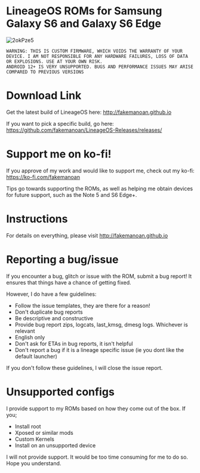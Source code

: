 # LineageOS ROMs for Samsung Galaxy S6 and Galaxy S6 Edge
![2okPze5](https://github.com/fakemanoan/LineageOS-Releases/assets/55951275/ce162595-1212-4e74-bf84-d8256eef00b9)

```
WARNING: THIS IS CUSTOM FIRMWARE, WHICH VOIDS THE WARRANTY OF YOUR DEVICE. I AM NOT RESPONSIBLE FOR ANY HARDWARE FAILURES, LOSS OF DATA OR EXPLOSIONS. USE AT YOUR OWN RISK.
ANDROID 12+ IS VERY UNSUPPORTED. BUGS AND PERFORMANCE ISSUES MAY ARISE COMPARED TO PREVIOUS VERSIONS
```

# Download Link
Get the latest build of LineageOS here: <http://fakemanoan.github.io>

If you want to pick a specific build, go here: https://github.com/fakemanoan/LineageOS-Releases/releases/

# Support me on ko-fi!
If you approve of my work and would like to support me, check out my ko-fi: https://ko-fi.com/fakemanoan

Tips go towards supporting the ROMs, as well as helping me obtain devices for future support, such as the Note 5 and S6 Edge+. 

# Instructions
For details on everything, please visit <http://fakemanoan.github.io>

# Reporting a bug/issue
If you encounter a bug, glitch or issue with the ROM, submit a bug report! It ensures that things have a chance of getting fixed.

However, I do have a few guidelines:
- Follow the issue templates, they are there for a reason!
- Don't duplicate bug reports
- Be descriptive and constructive
- Provide bug report zips, logcats, last_kmsg, dmesg logs. Whichever is relevant
- English only
- Don't ask for ETAs in bug reports, it isn't helpful
- Don't report a bug if it is a lineage specific issue (ie you dont like the default launcher)

If you don't follow these guidelines, I will close the issue report. 

# Unsupported configs
I provide support to my ROMs based on how they come out of the box. If you;
- Install root
- Xposed or similar mods
- Custom Kernels
- Install on an unsupported device

I will not provide support. It would be too time consuming for me to do so. Hope you understand. 
